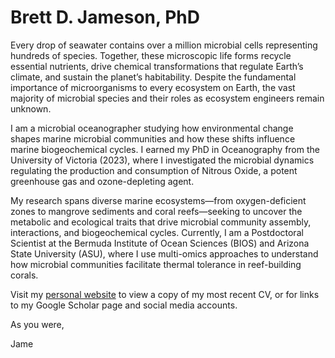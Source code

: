 # Brett D. Jameson, PhD

Every drop of seawater contains over a million microbial cells representing hundreds of species. Together, these microscopic life forms recycle essential nutrients, drive chemical transformations that regulate Earth’s climate, and sustain the planet’s habitability. Despite the fundamental importance of microorganisms to every ecosystem on Earth, the vast majority of microbial species and their roles as ecosystem engineers remain unknown. 

I am a microbial oceanographer studying how environmental change shapes marine microbial communities and how these shifts influence marine biogeochemical cycles. I earned my PhD in Oceanography from the University of Victoria (2023), where I investigated the microbial dynamics regulating the production and consumption of Nitrous Oxide, a potent greenhouse gas and ozone-depleting agent.

My research spans diverse marine ecosystems—from oxygen-deficient zones to mangrove sediments and coral reefs—seeking to uncover the metabolic and ecological traits that drive microbial community assembly, interactions, and biogeochemical cycles. Currently, I am a Postdoctoral Scientist at the Bermuda Institute of Ocean Sciences (BIOS) and Arizona State University (ASU), where I use multi-omics approaches to understand how microbial communities facilitate thermal tolerance in reef-building corals. 

Visit my [personal website](https://www.bdjameson.com/) to view a copy of my most recent CV, or for links to my Google Scholar page and social media accounts.

As you were, 

Jame

<!--
**bdjameson/bdjameson** is a ✨ _special_ ✨ repository because its `README.md` (this file) appears on your GitHub profile.

Here are some ideas to get you started:

- 🔭 I’m currently working on ...
- 🌱 I’m currently learning ...
- 👯 I’m looking to collaborate on ...
- 🤔 I’m looking for help with ...
- 💬 Ask me about ...
- 📫 How to reach me: ...
- 😄 Pronouns: ...
- ⚡ Fun fact: ...
-->
